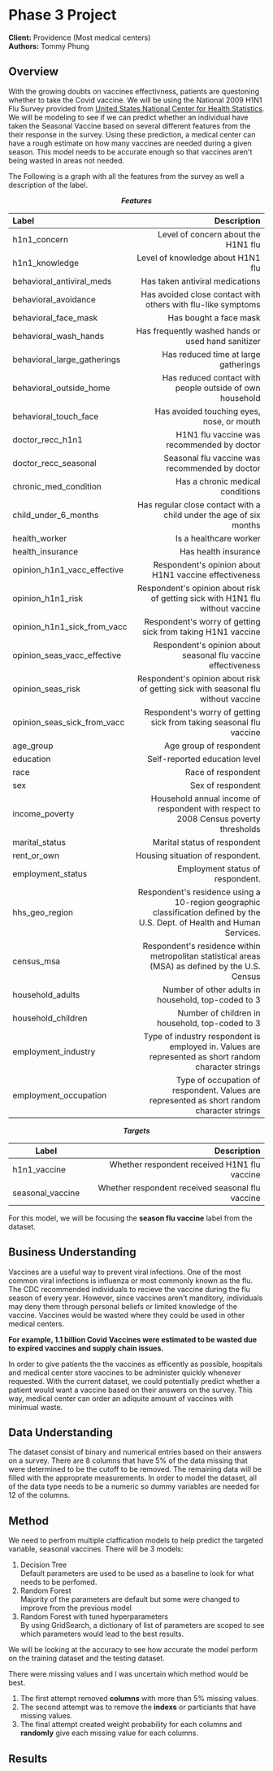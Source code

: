 # Phase 3 Project
**Client:** Providence (Most medical centers) <br>
**Authors:** Tommy Phung 


## Overview
With the growing doubts on vaccines effectivness, patients are questoning whether to take the Covid vaccine. We will be using the National 2009 H1N1 Flu Survey provided from [United States National Center for Health Statistics](https://www.cdc.gov/nchs/index.htm). We will be modeling to see if we can predict whether an individual have taken the Seasonal Vaccine based on several different features from the their response in the survey. Using these prediction, a medical center can have a rough estimate on how many vaccines are needed during a given season. This model needs to be accurate enough so that vaccines aren't being wasted in areas not needed. 



The Following is a graph with all the features from the survey as well a description of the label. 

***<p style="text-align: center;">Features</p>***


| Label                       | Description                                                                                                                                                                                                                                                                                                                                     |
|:-----------------------------|-------------------------------------------------------------------------------------------------------------------------------------------------------------------------------------------------------------------------------------------------------------------------------------------------------------------------------------------------:|
| h1n1_concern                | Level of concern about the H1N1 flu                                                                                                                                                                                                                                                                                                             |
| h1n1_knowledge              | Level of knowledge about H1N1 flu                                                                                                                                                                                                                                                                                                               |
| behavioral_antiviral_meds   | Has taken antiviral medications                                                                                                                                                                                                                                                                                                                 |
| behavioral_avoidance        | Has avoided close contact with others with flu-like symptoms                                                                                                                                                                                                                                                                                     |
| behavioral_face_mask        | Has bought a face mask                                                                                                                                                                                                                                                                                                                           |
| behavioral_wash_hands       | Has frequently washed hands or used hand sanitizer                                                                                                                                                                                                                                                                                               |
| behavioral_large_gatherings | Has reduced time at large gatherings                                                                                                                                                                                                                                                                                                             |
| behavioral_outside_home     | Has reduced contact with people outside of own household                                                                                                                                                                                                                                                                                         |
| behavioral_touch_face       | Has avoided touching eyes, nose, or mouth                                                                                                                                                                                                                                                                                                       |
| doctor_recc_h1n1            | H1N1 flu vaccine was recommended by doctor                                                                                                                                                                                                                                                                                                       |
| doctor_recc_seasonal        | Seasonal flu vaccine was recommended by doctor                                                                                                                                                                                                                                                                                                   |
| chronic_med_condition       | Has a chronic medical conditions |
| child_under_6_months        | Has regular close contact with a child under the age of six months                                                                  |
| health_worker               | Is a healthcare worker                                                                                                                                                                                                                                                                                                                           |
| health_insurance          | Has health insurance                                                                                                                                                                                                                                                                                                                               |
| opinion_h1n1_vacc_effective | Respondent's opinion about H1N1 vaccine effectiveness                                                                                                                                                                                                                                                                                           |
| opinion_h1n1_risk           | Respondent's opinion about risk of getting sick with H1N1 flu without vaccine                                                                                                                                                                                                                                                                   |
| opinion_h1n1_sick_from_vacc | Respondent's worry of getting sick from taking H1N1 vaccine                                                                                                                                                                                                                                                                                     |
| opinion_seas_vacc_effective | Respondent's opinion about seasonal flu vaccine effectiveness                                                                                                                                                                                                                                                                                   |
| opinion_seas_risk           | Respondent's opinion about risk of getting sick with seasonal flu without vaccine                                                                                                                                                                                                                                                               |
| opinion_seas_sick_from_vacc | Respondent's worry of getting sick from taking seasonal flu vaccine                                                                                                                                                                                                                                                                             |
| age_group                   | Age group of respondent                                                                                                                                                                                                                                                                                                                         |
| education                   | Self-reported education level                                                                                                                                                                                                                                                                                                                   |
| race                        | Race of respondent                                                                                                                                                                                                                                                                                                                               |
| sex                         | Sex of respondent                                                                                                                                                                                                                                                                                                                               |
| income_poverty              | Household annual income of respondent with respect to 2008 Census poverty thresholds                                                                                                                                                                                                                                                             |
| marital_status              | Marital status of respondent                                                                                                                                                                                                                                                                                                                     |
| rent_or_own                 | Housing situation of respondent.                                                                                                                                                                                                                                                                                                                 |
| employment_status           | Employment status of respondent.                                                                                                                                                                                                                                                                                                                 |
| hhs_geo_region              | Respondent's residence using a 10-region geographic classification defined by the U.S. Dept. of Health and Human Services.                                                                                                                                         
| census_msa                  | Respondent's residence within metropolitan statistical areas (MSA) as defined by the U.S. Census                                                                                                                                                                                                                                                 |
| household_adults            | Number of other adults in household, top-coded to 3                                                                                                                                                                                                                                                                                             |
| household_children          | Number of children in household, top-coded to 3                                                                                                                                                                                                                                                                                                 |
| employment_industry         | Type of industry respondent is employed in. Values are represented as short random character strings                                                                                                                                                                                                                                             |
| employment_occupation       | Type of occupation of respondent. Values are represented as short random character strings                                                                                                                                                                                                                                                       |


***<p style="text-align: center;">Targets</p>***

| Label            | Description                                      |
|------------------|--------------------------------------------------:|
| h1n1_vaccine     | Whether respondent received H1N1 flu vaccine     |
| seasonal_vaccine | Whether respondent received seasonal flu vaccine |

For this model, we will be focusing the **season flu vaccine** label from the dataset.

## Business Understanding 
Vaccines are a useful way to prevent viral infections. One of the most common viral infections is influenza or most commonly known as the flu. The CDC recommended individuals to recieve the vaccine during the flu season of every year. However, since vaccines aren't manditory, individuals may deny them through personal beliefs or limited knowledge of the vaccine. Vaccines would be wasted where they could be used in other medical centers. <br> 

**For example, 1.1 billion Covid Vaccines were estimated to be wasted due to expired vaccines and supply chain issues.** <br>

In order to give patients the the vaccines as efficently as possible, hospitals and medical center store vaccines to be administer quickly whenever requested. With the current dataset, we could potentially predict whether a patient would want a vaccine based on their answers on the survey. This way, medical center can order an adiquite amount of vaccines with minimual waste. 

## Data Understanding
The dataset consist of binary and numerical entries based on their answers on a survey. There are 8 columns that have 5% of the data missing that were determined to be the cutoff to be removed. The remaining data will be filled with the approprate measurements. In order to model the dataset, all of the data type needs to be a numeric so dummy variables are needed for 12 of the columns. 

## Method 
We need to perfrom multiple claffication models to help predict the targeted variable, seasonal vaccines. 
There will be 3 models: 
1. Decision Tree <br>
Default parameters are used to be used as a baseline to look for what needs to be perfomed.
2. Random Forest <br>
Majority of the parameters are default but some were changed to improve from the previous model 
3. Random Forest with tuned hyperparameters <br>
By using GridSearch, a dictionary of list of parameters are scoped to see which parameters would lead to the best results. 

We will be looking at the accuracy to see how accurate the model perform on the training dataset and the testing dataset. 

There were missing values and I was uncertain which method would be best. <br>
1. The first attempt removed **columns** with more than 5% missing values.
2. The second attempt was to remove the **indexs** or particiants that have missing values. <br>
3. The final attempt created weight probability for each columns and **randomly** give each missing value for each columns. <br>

## Results 


